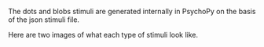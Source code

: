 The dots and blobs stimuli are generated internally in PsychoPy on the basis of the json stimuli file.

Here are two images of what each type of stimuli look like.
